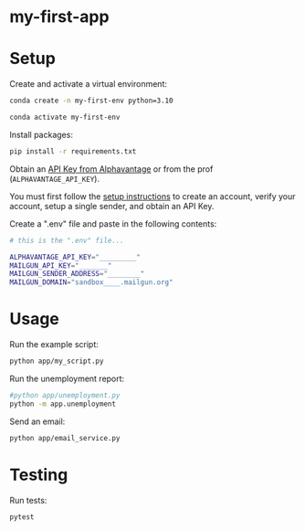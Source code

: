 # my-first-app

# Setup

Create and activate a virtual environment:

```sh
conda create -n my-first-env python=3.10

conda activate my-first-env
```


Install packages:

```sh
pip install -r requirements.txt
```

Obtain an [API Key from Alphavantage](https://www.alphavantage.co/support/#api-key) or from the prof (`ALPHAVANTAGE_API_KEY`).

You must first follow the [setup instructions](https://github.com/prof-rossetti/intro-to-python/blob/main/notes/python/packages/sendgrid.md) to create an account, verify your account, setup a single sender, and obtain an API Key.

Create a ".env" file and paste in the following contents:

```sh
# this is the ".env" file...

ALPHAVANTAGE_API_KEY="_________"
MAILGUN_API_KEY="_______"
MAILGUN_SENDER_ADDRESS="________"
MAILGUN_DOMAIN="sandbox____.mailgun.org"
```



# Usage

Run the example script:

```sh
python app/my_script.py
```

Run the unemployment report:
```sh
#python app/unemployment.py
python -m app.unemployment
```

Send an email:

```sh
python app/email_service.py
```

# Testing

Run tests:

```sh
pytest
```
